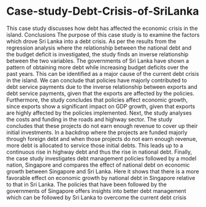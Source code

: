 # Case-study-Debt-Crisis-of-SriLanka
 This case study discusses how debt has affected the  economic crisis in the island. 
 Conclusions
The purpose of this case study is to examine the factors which drove Sri Lanka into a debt 
crisis. As per the results from the regression analysis where the relationship between the 
national debt and the budget deficit is investigated, the study finds an inverse relationship 
between the two variables. The governments of Sri Lanka have shown a pattern of obtaining 
more debt while increasing budget deficits over the past years. This can be identified as a 
major cause of the current debt crisis in the island. 
We can conclude that policies have majorly contributed to debt service payments due to the 
inverse relationship between exports and debt service payments, given that the exports are 
affected by the policies. Furthermore, the study concludes that policies affect economic 
growth, since exports show a significant impact on GDP growth, given that exports are highly 
affected by the policies implemented.
Next, the study analyses the costs and funding in the roads and highway sector. The study 
concludes that these projects do not earn enough revenue to cover up their initial 
investments. In a backdrop where the projects are funded majorly through foreign debt 
and when those projects do not earn enough revenue, more debt is allocated to service those 
initial debts. This leads up to a continuous rise in highway debt and thus the rise in national 
debt.
Finally, the case study investigates debt management policies followed by a model nation, 
Singapore and compares the effect of national debt on economic growth between Singapore 
and Sri Lanka. Here it shows that there is a more favorable effect on economic growth by 
national debt in Singapore relative to that in Sri Lanka. The policies that have been followed 
by the governments of Singapore offers insights into better debt management which can be 
followed by Sri Lanka to overcome the current debt crisis
